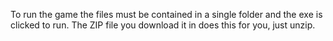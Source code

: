 To run the game the files must be contained in a single folder and the exe is clicked to run.
The ZIP file you download it in does this for you, just unzip.
